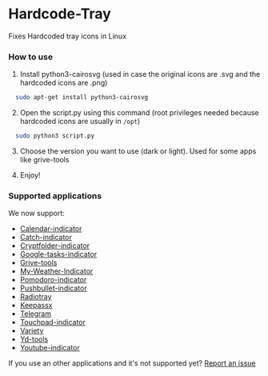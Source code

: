 # Hardcode-Tray
Fixes Hardcoded tray icons in Linux

### How to use
  1. Install python3-cairosvg (used in case the original icons are .svg and the hardcoded icons are .png)
  ```bash
    sudo apt-get install python3-cairosvg
  ```

  2. Open the script.py using this command (root privileges needed because hardcoded icons are usually in `/opt`)
  ```bash
    sudo python3 script.py
  ```

  3. Choose the version you want to use (dark or light). Used for some apps like grive-tools

  4. Enjoy!

### Supported applications
We now support:
* [Calendar-indicator](https://bugs.launchpad.net/calendar-indicator)
* [Catch-indicator](https://launchpad.net/~atareao)
* [Cryptfolder-indicator](https://launchpad.net/~atareao)
* [Google-tasks-indicator](https://launchpad.net/~atareao)
* [Grive-tools](https://launchpad.net/~thefanclub/+archive/ubuntu/grive-tools)
* [My-Weather-Indicator](https://launchpad.net/my-weather-indicator)
* [Pomodoro-indicator](https://github.com/malev/pomodoro-indicator)
* [Pushbullet-indicator](https://launchpad.net/~atareao)
* [Radiotray](http://radiotray.sourceforge.net/)
* [Keepassx](https://www.keepassx.org/)
* [Telegram](https://desktop.telegram.org/)
* [Touchpad-indicator](https://launchpad.net/touchpad-indicator)
* [Variety](http://peterlevi.com/variety/)
* [Yd-tools](https://github.com/slytomcat/yandex-disk-indicator)
* [Youtube-indicator](https://github.com/slytomcat/yandex-disk-indicator)

If you use an other applications and it's not supported yet? [Report an issue](https://github.com/bil-elmoussaoui/Hardcode-Tray/issues)
